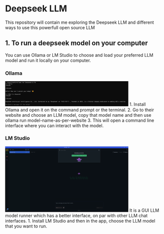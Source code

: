 # Deepseek LLM
This repository will contain me exploring the Deepseek LLM and different ways to use this powerfull open source LLM
## 1. To run a deepseek model on your computer
   You can use Ollama or LM Studio to choose and load your preferred LLM model and run it locally on your computer.
### Ollama
<img src="resources/ollama.png" width="400" />
   1. Install Ollama and open it on the command prompt or the terminal.
   2. Go to their website and choose an LLM model, copy that model name and then
      use ollama run model-name-as-per-website
   3. This will open a command line interface where you can interact with the model.

### LM Studio
<img src="resources/lmstudio.png" width="400" />
  It is a GUI LLM model runner which has a better interface, on par with other LLM chat interfaces.
  1. Install LM Studio and then in the app, choose the LLM model that you want to run.
